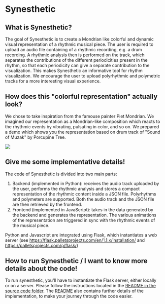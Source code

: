 # Synesthetic

## What is Synesthetic?

The goal of Synesthetic is to create a Mondrian like colorful and dynamic visual representation of a rhythmic musical piece. The user is required to upload an audio file containing of a rhythmic recording, e.g. a drum recording. A rhythmic analysis then is performed on the track, which separates the contributions of the different periodicities present in the rhythm, so that each periodicity can give a separate contribution to the visualization. This makes Synesthetic an informative tool for rhythm visualization. We encourage the user to upload polyrhythmic and polymetric tracks for a more interesting visual experience.

## How does this "colorful representation" actually look?

We chose to take inspiration from the famouse painter Piet Mondrian. We imagined our representation as a Mondrian-like composition which reacts to the rhythmic events by vibrating, pulsating in color, and so on. We prepared a demo which shows you the representation based on drum track of "Sound of Muzak" by Porcupine Tree.   

[![](http://img.youtube.com/vi/CIWOzm0pQt0/0.jpg)](http://www.youtube.com/watch?v=CIWOzm0pQt0 "")


## Give me some implementative details!

The code of Synesthetic is divided into two main parts:
1. Backend (implemented in Python): receives the audio track uploaded by the user, performs the rhythmic analysis and stores a compact representation of the rhythmic content inside a JSON file. Polyrhythms and polymeters are supported. Both the audio track and the JSON file are then retrieved by the frontend.
2. Frontend (implemented in JavaScript): takes in the data generated by the backend and generates the representation. The various animations of the representation are triggered in sync with the rhythmic events of the musical piece.

Python and Javascript are integrated using Flask, which instantiates a web server (see https://flask.palletsprojects.com/en/1.1.x/installation/ and https://palletsprojects.com/p/flask/)

## How to run Synesthetic / I want to know more details about the code!
To run synesthetic, you'll have to instantiate the Flask server, either locally or on a server. Please follow the instructions located in the [README in the source code folder](src/). The [README](src/) also contains further details of the implementation, to make your journey through the code easier.
